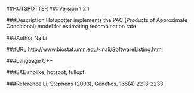 ##HOTSPOTTER
###Version
1.2.1

###Description
Hotspotter implements the PAC (Products of Approximate Conditional) model for estimating recombination rate

###Author
Na Li

###URL
http://www.biostat.umn.edu/~nali/SoftwareListing.html

###Language
C++

###EXE
rholike, hotspot, fullopt

###Reference
Li, Stephens (2003), Genetics, 165(4):2213-2233.


